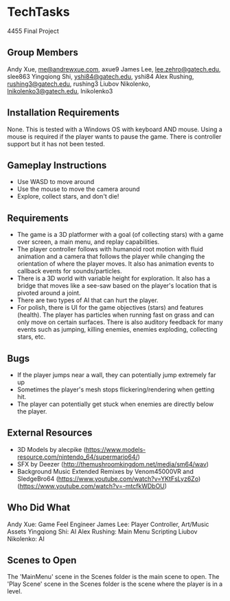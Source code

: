# TechTasks
4455 Final Project

## Group Members
Andy Xue, me@andrewxue.com, axue9
James Lee, lee.zehro@gatech.edu, slee863
Yingqiong Shi, yshi84@gatech.edu, yshi84
Alex Rushing, rushing3@gatech.edu, rushing3
Liubov Nikolenko, lnikolenko3@gatech.edu, lnikolenko3

## Installation Requirements
None. This is tested with a Windows OS with keyboard AND mouse. Using a mouse is required if the player wants to pause the game. There is controller support but it has not been tested.

## Gameplay Instructions
- Use WASD to move around
- Use the mouse to move the camera around
- Explore, collect stars, and don't die!

## Requirements
- The game is a 3D platformer with a goal (of collecting stars) with a game over screen, a main menu, and replay capabilities.
- The player controller follows with humanoid root motion with fluid animation and a camera that follows the player while changing the orientation of where the player moves. It also has animation events to callback events for sounds/particles.
- There is a 3D world with variable height for exploration. It also has a bridge that moves like a see-saw based on the player's location that is pivoted around a joint.
- There are two types of AI that can hurt the player.
- For polish, there is UI for the game objectives (stars) and features (health). The player has particles when running fast on grass and can only move on certain surfaces. There is also auditory feedback for many events such as jumping, killing enemies, enemies exploding, collecting stars, etc.

## Bugs
- If the player jumps near a wall, they can potentially jump extremely far up
- Sometimes the player's mesh stops flickering/rendering when getting hit.
- The player can potentially get stuck when enemies are directly below the player.

## External Resources
- 3D Models by alecpike
(https://www.models-resource.com/nintendo_64/supermario64/)
- SFX by Deezer
(http://themushroomkingdom.net/media/sm64/wav)
- Background Music Extended Remixes by Venom45000VR and SledgeBro64
(https://www.youtube.com/watch?v=YKtFsLyz6Zo)
(https://www.youtube.com/watch?v=-mtcfkWDbOU)

## Who Did What
Andy Xue: Game Feel Engineer
James Lee: Player Controller, Art/Music Assets
Yingqiong Shi: AI
Alex Rushing: Main Menu Scripting
Liubov Nikolenko: AI

## Scenes to Open
The 'MainMenu' scene in the Scenes folder is the main scene to open.
The 'Play Scene' scene in the Scenes folder is the scene where the player is in a level.
